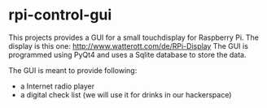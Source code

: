 rpi-control-gui
===============

This projects provides a GUI for a small touchdisplay for Raspberry Pi.
The display is this one: http://www.watterott.com/de/RPi-Display
The GUI is programmed using PyQt4 and uses a Sqlite database to store the data.

The GUI is meant to provide following:
- a Internet radio player
- a digital check list (we will use it for drinks in our hackerspace)
